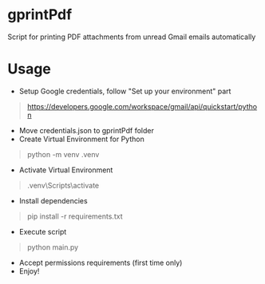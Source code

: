 # gprintPdf
Script for printing PDF attachments from unread Gmail emails automatically


# Usage
- Setup Google credentials, follow "Set up your environment" part
> https://developers.google.com/workspace/gmail/api/quickstart/python
- Move credentials.json to gprintPdf folder
- Create Virtual Environment for Python
> python -m venv .venv
- Activate Virtual Environment
> .venv\Scripts\activate
- Install dependencies
> pip install -r requirements.txt
- Execute script
> python main.py
- Accept permissions requirements (first time only)
- Enjoy!